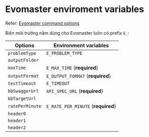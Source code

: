 # Evomaster enviroment variables

Refer: [Evomaster command options](/docker-ers-single/docs/Evomaster.md)

Biến môi trường nằm dùng cho Evomaster luôn có prefix `E_`:

| Options         | Environment variables              |
| --------------- | ---------------------------------- |
| `problemType`   | `E_PROBLEM_TYPE`                   |
| `outputFolder`  |                                    |
| `maxTime`       | `E_MAX_TIME` (**required**)        |
| `outputFormat`  | `E_OUTPUT_FORMAT` (**required**)   |
| `testTimeout`   | `E_TIMEOUT`                        |
| `bbSwaggerUrl`  | `API_SPEC_URL` (**required**)      |
| `bbTargetUrl`   |                                    |
| `ratePerMinute` | `E_RATE_PER_MINUTE` (**required**) |
| `header0`       |                                    |
| `header1`       |                                    |
| `header2`       |                                    |
